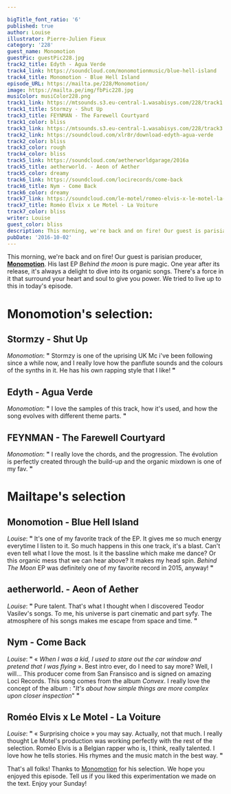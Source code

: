 ```yaml
---

bigTitle_font_ratio: '6'
published: true
author: Louise
illustrator: Pierre-Julien Fieux
category: '228'
guest_name: Monomotion
guestPic: guestPic228.jpg
track2_title: Edyth - Agua Verde
track4_link: https://soundcloud.com/monomotionmusic/blue-hell-island
track4_title: Monomotion - Blue Hell Island
episode_URL: https://mailta.pe/228/Monomotion/
image: https://mailta.pe/img/fbPic228.jpg
musiColor: musiColor228.png
track1_link: https://mtsounds.s3.eu-central-1.wasabisys.com/228/track1.mp3
track1_title: Stormzy - Shut Up
track3_title: FEYNMAN - The Farewell Courtyard
track1_color: bliss
track3_link: https://mtsounds.s3.eu-central-1.wasabisys.com/228/track3.mp3
track2_link: https://soundcloud.com/xlr8r/download-edyth-agua-verde
track2_color: bliss
track3_color: rough
track4_color: bliss
track5_link: https://soundcloud.com/aetherworldgarage/2016a
track5_title: aetherworld. - Aeon of Aether
track5_color: dreamy
track6_link: https://soundcloud.com/locirecords/come-back
track6_title: Nym - Come Back
track6_color: dreamy
track7_link: https://soundcloud.com/le-motel/romeo-elvis-x-le-motel-la-voiture
track7_title: Roméo Elvix x Le Motel - La Voiture
track7_color: bliss
writer: Louise
guest_color: bliss
description: This morning, we're back and on fire! Our guest is parisian producer, Monomotion. His last EP Behind the moon is pure magic. One year after its release, it's always a delight to dive into its organic songs. There's a force in it that surround your heart and soul to give you power. We tried to live up to this in today's episode.
pubDate: '2016-10-02'
---
```

This morning, we're back and on fire! Our guest is parisian producer, **[Monomotion](https://www.facebook.com/monomotionmusic/?fref=ts "Monomotion's Facebook page")**. His last EP _Behind the moon_ is pure magic. One year after its release, it's always a delight to dive into its organic songs. There's a force in it that surround your heart and soul to give you power. We tried to live up to this in today's episode.
 
# Monomotion's selection:

## Stormzy - Shut Up
_Monomotion_: **"** Stormzy is one of the uprising UK Mc i've been following since a while now, and I really love how the panflute sounds and the colours of the synths in it. He has his own rapping style that I like! **"** 

## Edyth - Agua Verde
_Monomotion_: **"** I love the samples of this track, how it's used, and how the song evolves with different theme parts. **"** 

## FEYNMAN - The Farewell Courtyard
_Monomotion_: **"** I really love the chords, and the progression. The évolution is perfectly created through the build-up and the organic mixdown is one of my fav. **"** 

# Mailtape's selection

## Monomotion - Blue Hell Island
_Louise_: **"** It's one of my favorite track of the EP. It gives me so much energy everytime I listen to it. So much happens in this one track, it's a blast. Can't even tell what I love the most. Is it the bassline which make me dance? Or this organic mess that we can hear above? It makes my head spin. _Behind The Moon_ EP was definitely one of my favorite record in 2015, anyway! **"** 

## aetherworld. - Aeon of Aether
_Louise_: **"** Pure talent. That's what I thought when I discovered Teodor Vasilev's songs. To me, his universe is part cinematic and part syfy. The atmosphere of his songs makes me escape from space and time. **"** 

## Nym - Come Back
_Louise_: **"** « _When I was a kid, I used to stare out the car window and pretend that I was flying_ ». Best intro ever, do I need to say more? 
Well, I will... This producer come from San Fransisco and is signed on amazing Loci Records. This song comes from the album _Convex_. I really love the concept of the album : "_It's about how simple things are more complex upon closer inspection_"  **"** 

## Roméo Elvis x Le Motel - La Voiture
_Louise_: **"** « Surprising choice » you may say. Actually, not that much. I really thought Le Motel's production was working perfectly with the rest of the selection. Roméo Elvis is a Belgian rapper who is, I think, really talented. I love how he tells stories. His rhymes and the music match in the best way. **"** 

That's all folks! Thanks to [Monomotion](https://soundcloud.com/monomotionmusic "Monomotion on Soundcloud") for his selection. We hope you enjoyed this episode. Tell us if you liked this experimentation we made on the text. Enjoy your Sunday!
